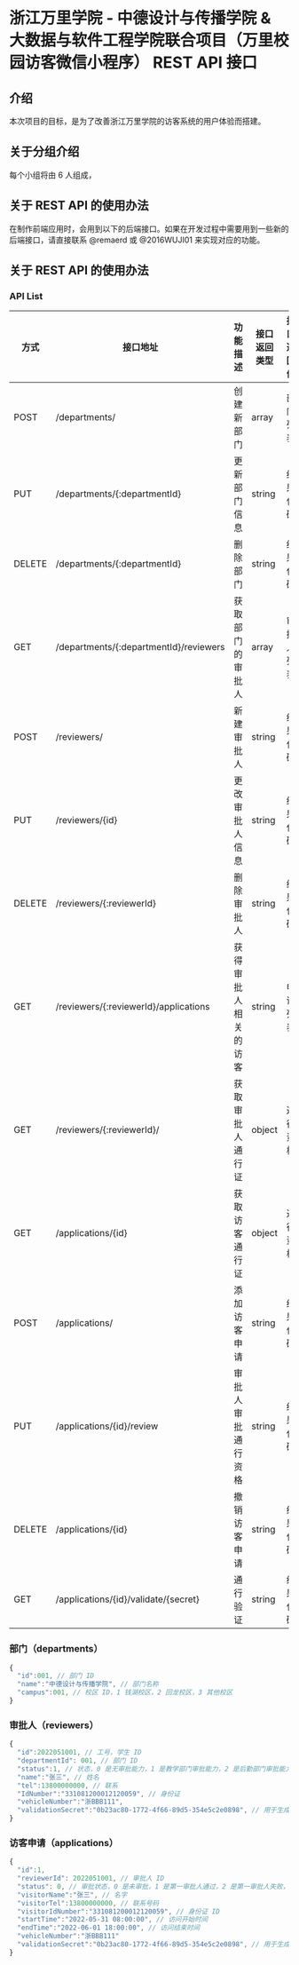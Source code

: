 # 浙江万里学院 - 中德设计与传播学院 & 大数据与软件工程学院联合项目（万里校园访客微信小程序） REST API 接口

## 介绍

本次项目的目标，是为了改善浙江万里学院的访客系统的用户体验而搭建。

## 关于分组介绍

每个小组将由 6 人组成，

## 关于 REST API 的使用办法

在制作前端应用时，会用到以下的后端接口。如果在开发过程中需要用到一些新的后端接口，请直接联系 @remaerd 或 @2016WUJI01 来实现对应的功能。

## 关于 REST API 的使用办法

### API List

| 方式   | 接口地址                               | 功能描述             | 接口返回类型 | 接口返回值 |
| ------ | -------------------------------------- | -------------------- | ------------ | ---------- |
| POST   | /departments/                          | 创建新部门           | array        | 部门列表   |
| PUT    | /departments/{:departmentId}           | 更新部门信息         | string       | 结果代码   |
| DELETE | /departments/{:departmentId}           | 删除部门             | string       | 结果代码   |
| GET    | /departments/{:departmentId}/reviewers | 获取部门的审批人     | array        | 审批人列表 |
| POST   | /reviewers/                            | 新建审批人           | string       | 结果代码   |
| PUT    | /reviewers/{id}                        | 更改审批人信息       | string       | 结果代码   |
| DELETE | /reviewers/{:reviewerId}               | 删除审批人           | string       | 结果代码   |
| GET    | /reviewers/{:reviewerId}/applications  | 获得审批人相关的访客 | string       | 申请列表   |
| GET    | /reviewers/{:reviewerId}/              | 获取审批人通行证     | object       | 通行资格   |
| GET    | /applications/{id}                     | 获取访客通行证       | object       | 通行资格   |
| POST   | /applications/                         | 添加访客申请         | string       | 结果代码   |
| PUT    | /applications/{id}/review              | 审批人审批通行资格   | string       | 结果代码   |
| DELETE | /applications/{id}                     | 撤销访客申请         | string       | 结果代码   |
| GET    | /applications/{id}/validate/{secret}   | 通行验证             | string       | 结果代码   |

### 部门（departments）

```javascript
{
  "id":001, // 部门 ID
  "name":"中德设计与传播学院", // 部门名称
  "campus":001, // 校区 ID，1 钱湖校区，2 回龙校区，3 其他校区
}
```

### 审批人（reviewers）

```javascript
{
  "id":2022051001, // 工号，学生 ID
  "departmentId": 001, // 部门 ID
  "status":1, // 状态，0 是无审批能力，1 是教学部门审批能力，2 是后勤部门审批能力
  "name":"张三", // 姓名
  "tel":13800000000, // 联系
  "IdNumber":"331081200012120059", // 身份证
  "vehicleNumber":"浙BBB111",
  "validationSecret":"0b23ac80-1772-4f66-89d5-354e5c2e0898", // 用于生成访客二维码的 UUID
}
```

### 访客申请（applications）

```javascript
{
  "id":1,
  "reviewerId": 2022051001, // 审批人 ID
  "status": 0, // 审批状态，0 是未审批，1 是第一审批人通过，2 是第一审批人失败，3 是第二审批人通过，4 时第二审批人失败
  "visitorName":"张三", // 名字
  "visitorTel":13800000000, // 联系号码
  "visitorIdNumber":"331081200012120059", // 身份证 ID
  "startTime":"2022-05-31 08:00:00", // 访问开始时间
  "endTime":"2022-06-01 18:00:00", // 访问结束时间
  "vehicleNumber":"浙BBB111"
  "validationSecret":"0b23ac80-1772-4f66-89d5-354e5c2e0898", // 用于生成访客二维码的 UUID
}
```
